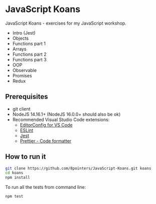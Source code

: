 # JavaScript Koans

JavaScript Koans - exercises for my JavaScript workshop.

- Intro (Jest)
- Objects
- Functions part 1
- Arrays
- Functions part 2
- Functions part 3
- OOP
- Observable
- Promises
- Redux

## Prerequisites

- git client
- NodeJS 14.16.1+ (NodeJS 16.0.0+ should also be ok)
- Recommended Visual Studio Code extensions:
  - [EditorConfig for VS Code](https://marketplace.visualstudio.com/items?itemName=EditorConfig.EditorConfig)
  - [ESLint](https://marketplace.visualstudio.com/items?itemName=dbaeumer.vscode-eslint)
  - [Jest](https://marketplace.visualstudio.com/items?itemName=Orta.vscode-jest)
  - [Prettier - Code formatter](https://marketplace.visualstudio.com/items?itemName=esbenp.prettier-vscode)

## How to run it

```bash
git clone https://github.com/8pointers/JavaScript-Koans.git koans
cd koans
npm install
```

To run all the tests from command line:

```bash
npm test
```
